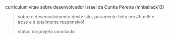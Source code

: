 <p>curriculum vitae sobre desenvolvedor Israel da Cunha Pereira (mnballack13)</p>

>sobre
o desenvolvimento deste site, puramente feito em #html5 e #css e é totalmente responsivo!

>status do projeto
concluido
